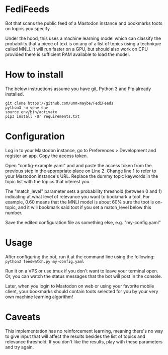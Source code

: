 # FediFeeds
Bot that scans the public feed of a Mastodon instance and bookmarks toots on topics you specify.

Under the hood, this uses a machine learning model which can classify the probability that a piece of text is on any of a list of topics using a technique called MNLI.  It will run faster on a GPU, but should also work on CPU provided there is sufficient RAM available to load the model.

# How to install
The below instructions assume you have git, Python 3 and Pip already installed.

```
git clone https://github.com/umm-maybe/FediFeeds
python3 -m venv env
source env/bin/activate
pip3 install -Ur requirements.txt
```

# Configuration
Log in to your Mastodon instance, go to Preferences > Development and register an app.  Copy the access token.

Open "config-example.yaml" and and paste the access token from the previous step in the appropriate place on Line 2.  Change line 1 to refer to your Mastodon instance's URL.  Replace the dummy topic keywords in the topic list with the topics that interest you.

The "match_level" parameter sets a probability threshold (between 0 and 1) indicating at what level of relevance you want to bookmark a toot.  For example, 0.60 means that the MNLI model is about 60% sure the toot is on-topic, and it will bookmark said toot if you set a match_level below this number.

Save the edited configuration file as something else, e.g. "my-config.yaml"

# Usage
After configuring the bot, run it at the command line using the following:
`python3 feedwatch.py my-config.yaml`

Run it on a VPS or use tmux if you don't want to leave your terminal open.  Or, you can watch the status messages that the bot will post in the console.

Later, when you login to Mastodon on web or using your favorite mobile client, your bookmarks should contain toots selected for you by your very own machine learning algorithm!

# Caveats
This implementation has no reinforcement learning, meaning there's no way to give input that will affect the results besides the list of topics and relevance threshold.  If you don't like the results, play with these parameters and try again.

